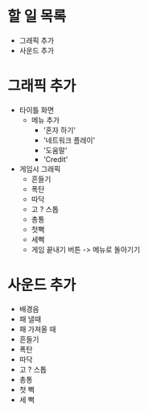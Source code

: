 # 할 일 목록 #

  * 그래픽 추가
  * 사운드 추가


# 그래픽 추가 #

  * 타이틀 화면
    * 메뉴 추가
      * '혼자 하기'
      * '네트워크 플레이'
      * '도움말'
      * 'Credit'
  * 게임시 그래픽
    * 흔들기
    * 폭탄
    * 따닥
    * 고 ? 스톱
    * 총통
    * 첫뻑
    * 세뻑
    * 게임 끝내기 버튼 -> 메뉴로 돌아기기

# 사운드 추가 #

  * 배경음
  * 패 낼때
  * 패 가져올 때
  * 흔들기
  * 폭탄
  * 따닥
  * 고 ? 스톱
  * 총통
  * 첫 뻑
  * 세 뻑
